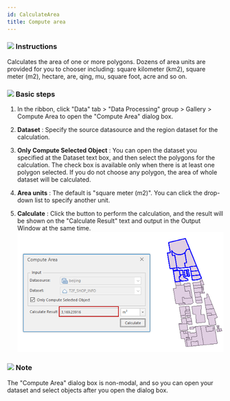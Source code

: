 ```yaml
---
id: CalculateArea
title: Compute area
---
```

### ![](../../img-en/read.gif) Instructions

Calculates the area of one or more polygons. Dozens of area units are provided for you to chooser including: square kilometer (km2), square meter (m2), hectare, are, qing, mu, square foot, acre and so on.

### ![](../../img-en/read.gif) Basic steps

  1. In the ribbon, click "Data" tab > "Data Processing" group > Gallery > Compute Area to open the "Compute Area" dialog box.

  2. **Dataset** : Specify the source datasource and the region dataset for the calculation.
  3. **Only Compute Selected Object** : You can open the dataset you specified at the Dataset text box, and then select the polygons for the calculation. The check box is available only when there is at least one polygon selected. If you do not choose any polygon, the area of whole dataset will be calculated.
  4. **Area units** : The default is "square meter (m2)". You can click the drop-down list to specify another unit.
  5. **Calculate** : Click the button to perform the calculation, and the result will be shown on the "Calculate Result" text and output in the Output Window at the same time.  
  ![](img-en/CaculateAreaDia.png)  

### ![](../../img-en/note.png) Note

The "Compute Area" dialog box is non-modal, and so you can open your dataset
and select objects after you open the dialog box.